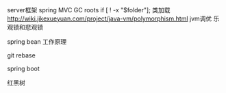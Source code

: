 server框架 spring MVC
GC roots
if [ ! -x "$folder"];
类加载 http://wiki.jikexueyuan.com/project/java-vm/polymorphism.html
jvm调优
乐观锁和悲观锁

spring bean 工作原理

git rebase

spring boot

红黑树